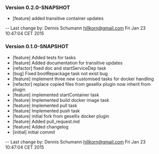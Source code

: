 
### Version 0.2.0-SNAPSHOT

 - [feature] added transitive container updates

-- Last change by: Dennis Schumann <hillkorn@gmail.com> Fri Jan 23 10:47:04 CET 2015

### Version 0.1.0-SNAPSHOT
 - [feature] Added tests for tasks
 - [feature] Added documentation for transitive updates
 - [refactor] fixed doc and startServiceDep task
 - [bug] Fixed bootRepackage task not exist bug
 - [feature] implement three new customised tasks for docker handling
 - [refactor] replace copied files from gesellix plugin now inherit from plugin
 - [feature] implemented startContainer task
 - [feature] Implemented build docker image task
 - [feature] Implemented pull task
 - [feature] Implemented push task
 - [feature] initial fork from gesellix docker plugin
 - [feature] Added pull_request.md
 - [feature] Added changelog
 - [initial] initial commit

-- Last change by: Dennis Schumann <hillkorn@gmail.com> Fri Jan 23 10:47:04 CET 2015
